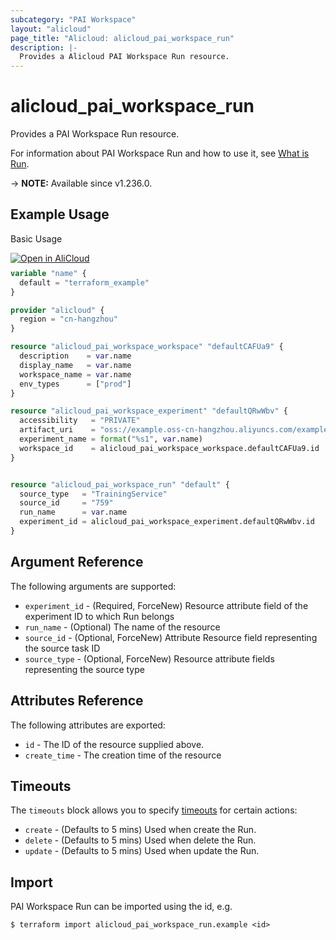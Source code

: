 ```yaml
---
subcategory: "PAI Workspace"
layout: "alicloud"
page_title: "Alicloud: alicloud_pai_workspace_run"
description: |-
  Provides a Alicloud PAI Workspace Run resource.
---
```


# alicloud_pai_workspace_run

Provides a PAI Workspace Run resource.



For information about PAI Workspace Run and how to use it, see [What is Run](https://next.api.alibabacloud.com/document/AIWorkSpace/2021-02-04/CreateRun).

-> **NOTE:** Available since v1.236.0.

## Example Usage

Basic Usage

<div style="display: block;margin-bottom: 40px;"><div class="oics-button" style="float: right;position: absolute;margin-bottom: 10px;">
  <a href="https://api.aliyun.com/terraform?resource=alicloud_pai_workspace_run&exampleId=e7b8d398-6264-ef90-4a74-91a5f6316c6d888e541a&activeTab=example&spm=docs.r.pai_workspace_run.0.e7b8d39862&intl_lang=EN_US" target="_blank">
    <img alt="Open in AliCloud" src="https://img.alicdn.com/imgextra/i1/O1CN01hjjqXv1uYUlY56FyX_!!6000000006049-55-tps-254-36.svg" style="max-height: 44px; max-width: 100%;">
  </a>
</div></div>

```terraform
variable "name" {
  default = "terraform_example"
}

provider "alicloud" {
  region = "cn-hangzhou"
}

resource "alicloud_pai_workspace_workspace" "defaultCAFUa9" {
  description    = var.name
  display_name   = var.name
  workspace_name = var.name
  env_types      = ["prod"]
}

resource "alicloud_pai_workspace_experiment" "defaultQRwWbv" {
  accessibility   = "PRIVATE"
  artifact_uri    = "oss://example.oss-cn-hangzhou.aliyuncs.com/example/"
  experiment_name = format("%s1", var.name)
  workspace_id    = alicloud_pai_workspace_workspace.defaultCAFUa9.id
}


resource "alicloud_pai_workspace_run" "default" {
  source_type   = "TrainingService"
  source_id     = "759"
  run_name      = var.name
  experiment_id = alicloud_pai_workspace_experiment.defaultQRwWbv.id
}
```

## Argument Reference

The following arguments are supported:
* `experiment_id` - (Required, ForceNew) Resource attribute field of the experiment ID to which Run belongs
* `run_name` - (Optional) The name of the resource
* `source_id` - (Optional, ForceNew) Attribute Resource field representing the source task ID
* `source_type` - (Optional, ForceNew) Resource attribute fields representing the source type

## Attributes Reference

The following attributes are exported:
* `id` - The ID of the resource supplied above.
* `create_time` - The creation time of the resource

## Timeouts

The `timeouts` block allows you to specify [timeouts](https://www.terraform.io/docs/configuration-0-11/resources.html#timeouts) for certain actions:
* `create` - (Defaults to 5 mins) Used when create the Run.
* `delete` - (Defaults to 5 mins) Used when delete the Run.
* `update` - (Defaults to 5 mins) Used when update the Run.

## Import

PAI Workspace Run can be imported using the id, e.g.

```shell
$ terraform import alicloud_pai_workspace_run.example <id>
```